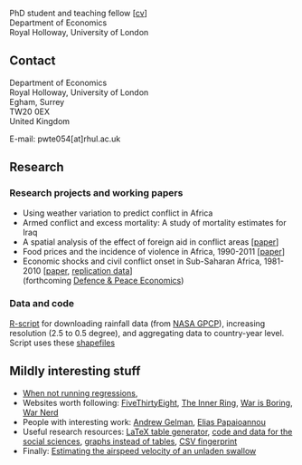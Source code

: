 PhD student and teaching fellow [[cv](https://www.dropbox.com/s/g9393px23pe5ius/SvW_CV.pdf)]<br>
Department of Economics<br>
Royal Holloway, University of London 

## Contact
Department of Economics<br>
Royal Holloway, University of London<br>
Egham, Surrey<br>
TW20 0EX<br>
United Kingdom<br>

E-mail: pwte054[at]rhul.ac.uk

## Research

### Research projects and working papers

* Using weather variation to predict conflict in Africa
* Armed conflict and excess mortality:  A study of mortality estimates for Iraq
* A spatial analysis of the effect of foreign aid in conflict areas [[paper](http://ssrn.com/abstract=2450867)]
* Food prices and the incidence of violence in Africa, 1990-2011 [[paper](http://ssrn.com/abstract=2418973)]
* Economic shocks and civil conflict onset in Sub-Saharan Africa, 1981-2010 [[paper](http://ssrn.com/abstract=2418953), [replication data](http://commoneconomist.github.io/Shocks-and-Onset/)] <br>
(forthcoming [Defence & Peace Economics](http://www.tandfonline.com/doi/full/10.1080/10242694.2014.887489))

### Data and code

[R-script](https://github.com/CommonEconomist/Africa-precipitation/blob/master/precipitation.R) for downloading rainfall data (from [NASA GPCP](ftp://rsd.gsfc.nasa.gov/pub/912/bolvin/GPCP_ASCII/)), increasing resolution (2.5 to 0.5 degree), and aggregating data to country-year level. Script uses these [shapefiles](http://thematicmapping.org/downloads/world_borders.php)

## Mildly interesting stuff

* [When not running regressions](http://veloviewer.com/athlete/2135375/), 
* Websites worth following: [FiveThirtyEight](http://fivethirtyeight.com/), [The Inner Ring](http://inrng.com/), [War is Boring](https://medium.com/war-is-boring/), [War Nerd](http://pando.com/author/garybrecher/)
* People with interesting work: [Andrew Gelman](http://andrewgelman.com/), [Elias Papaioannou](https://sites.google.com/site/papaioannouelias/)
* Useful research resources: [LaTeX table generator](http://truben.no/latex/table/), [code and data for the social sciences](http://faculty.chicagobooth.edu/jesse.shapiro/research/CodeAndData.pdf), [graphs instead of tables](http://tables2graphs.com/doku.php), [CSV fingerprint](http://setosa.io/csv-fingerprint/)
* Finally: [Estimating the airspeed velocity of an unladen swallow](http://style.org/unladenswallow/?none)
